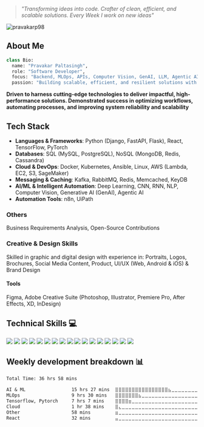 > *"Transforming ideas into code. Crafter of clean, efficient, and scalable solutions. Every Week I work on new ideas"*

<p align="left"> <img src="https://komarev.com/ghpvc/?username=pravakarp98&label=Profile%20views&color=0e75b6&style=flat" alt="pravakarp98" /> </p>

## About Me
```python
class Bio:
  name: "Pravakar Paltasingh",
  role: "Software Developer",
  focus: "Backend, MLOps, APIs, Computer Vision, GenAI, LLM, Agentic AI, and NLP"
  passion: "Building scalable, efficient, and resilient solutions with a strong focus on customer-centric applications and robust test automation"
```

**Driven to harness cutting-edge technologies to deliver impactful, high-performance solutions. Demonstrated success in optimizing workflows, automating processes, and improving system reliability and scalability**

## Tech Stack
- **Languages & Frameworks**: Python (Django, FastAPI, Flask), React, TensorFlow, PyTorch
- **Databases**: SQL (MySQL, PostgreSQL), NoSQL (MongoDB, Redis, Cassandra)
- **Cloud & DevOps**: Docker, Kubernetes, Ansible, Linux, AWS (Lambda, EC2, S3, SageMaker)
- **Messaging & Caching**: Kafka, RabbitMQ, Redis, Memcached, KeyDB
- **AI/ML & Intelligent Automation**: Deep Learning, CNN, RNN, NLP, Computer Vision, Generative AI (GenAI), Agentic AI
- **Automation Tools**: n8n, UiPath

### Others
Business Requirements Analysis, Open-Source Contributions

### Creative & Design Skills
Skilled in graphic and digital design with experience in:
Portraits, Logos, Brochures, Social Media Content, Product, UI/UX (Web, Android & iOS) & Brand Design

#### Tools
Figma, Adobe Creative Suite (Photoshop, Illustrator, Premiere Pro, After Effects, XD, InDesign)

## Technical Skills 💻
![](https://img.shields.io/badge/python-blue?style=for-the-badge&logo=python&logoColor=white) ![](https://img.shields.io/badge/fastapi-darkcyan?style=for-the-badge&logo=fastapi&logoColor=white) ![](https://img.shields.io/badge/django-darkgreen?style=for-the-badge&logo=django&logoColor=white) ![](https://img.shields.io/badge/flask-grey?style=for-the-badge&logo=flask&logoColor=white) ![](https://img.shields.io/badge/react-sky_blue?style=for-the-badge&logo=react&logoColor=white)
 ![](https://img.shields.io/badge/rabbitmq-orange?style=for-the-badge&logo=rabbitmq&logoColor=white) ![](https://img.shields.io/badge/redis-red?style=for-the-badge&logo=redis&logoColor=white) ![](https://img.shields.io/badge/mongodb-darkgreen?style=for-the-badge&logo=mongodb&logoColor=white) ![](https://img.shields.io/badge/postgresql-blue?style=for-the-badge&logo=postgresql&logoColor=white) ![](https://img.shields.io/badge/elasticsearch-blue?style=for-the-badge&logo=elasticsearch&logoColor=white) ![](https://img.shields.io/badge/sentry-deeppink?style=for-the-badge&logo=sentry&logoColor=white) ![](https://img.shields.io/badge/kibana-skyblue?style=for-the-badge&logo=kibana&logoColor=white) ![](https://img.shields.io/badge/docker-blue?style=for-the-badge&logo=docker&logoColor=white) ![](https://img.shields.io/badge/kubernetes-blue?style=for-the-badge&logo=kubernetes&logoColor=white) ![](https://img.shields.io/badge/linux-yellow?style=for-the-badge&logo=linux&logoColor=white) ![](https://img.shields.io/badge/github-grey?style=for-the-badge&logo=github&logoColor=white) ![](https://img.shields.io/badge/postman-orange?style=for-the-badge&logo=postman&logoColor=white)

## Weekly development breakdown 📊

<!--START_SECTION:waka-->

```txt
Total Time: 36 hrs 58 mins

AI & ML                 15 hrs 27 mins  ⣿⣿⣿⣿⣿⣿⣿⣿⣿⣿⣿⣿⣿⣿⣿⣿⣦⣀⣀⣀⣀⣀⣀⣀⣀   45.44 %
MLOps                   9 hrs 30 mins   ⣿⣿⣿⣿⣿⣿⣿⣦⣀⣀⣀⣀⣀⣀⣀⣀⣀⣀⣀⣀⣀⣀⣀⣀⣀   20.30 %
Tensorflow, Pytorch     7 hrs 7 mins    ⣿⣿⣿⣿⣶⣀⣀⣀⣀⣀⣀⣀⣀⣀⣀⣀⣀⣀⣀⣀⣀⣀⣀⣀⣀   18.79 %
Cloud                   1 hr 38 mins    ⣿⣄⣀⣀⣀⣀⣀⣀⣀⣀⣀⣀⣀⣀⣀⣀⣀⣀⣀⣀⣀⣀⣀⣀⣀   04.34 %
Other                   58 mins         ⣶⣀⣀⣀⣀⣀⣀⣀⣀⣀⣀⣀⣀⣀⣀⣀⣀⣀⣀⣀⣀⣀⣀⣀⣀   02.57 %
React                   32 mins         ⣤⣀⣀⣀⣀⣀⣀⣀⣀⣀⣀⣀⣀⣀⣀⣀⣀⣀⣀⣀⣀⣀⣀⣀⣀   01.43 %
```

<!--END_SECTION:waka-->
